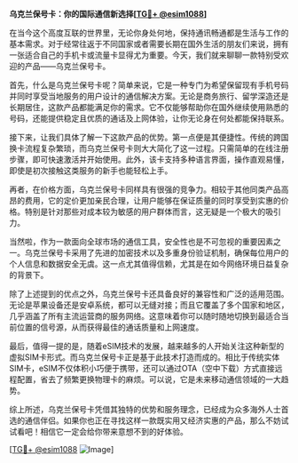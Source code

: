 **乌克兰保号卡：你的国际通信新选择[[TG💪+ @esim1088](https://t.me/s/esim1088)]**

在当今这个高度互联的世界里，无论你身处何地，保持通讯畅通都是生活与工作的基本需求。对于经常往返于不同国家或者需要长期在国外生活的朋友们来说，拥有一张适合自己的手机卡或流量卡显得尤为重要。今天，我们就来聊聊一款特别受欢迎的产品——乌克兰保号卡。

首先，什么是乌克兰保号卡呢？简单来说，它是一种专门为希望保留现有手机号码并同时享受当地服务的用户设计的通信解决方案。无论是商务旅行、留学深造还是长期居住，这款产品都能满足你的需求。它不仅能够帮助你在国外继续使用熟悉的号码，还能提供稳定且优质的通话及上网体验，让你无论身在何处都能保持联系。

接下来，让我们具体了解一下这款产品的优势。第一点便是其便捷性。传统的跨国换卡流程复杂繁琐，而乌克兰保号卡则大大简化了这一过程。只需简单的在线注册步骤，即可快速激活并开始使用。此外，该卡支持多种语言界面，操作直观易懂，即使是初次接触这类服务的新手也能轻松上手。

再者，在价格方面，乌克兰保号卡同样具有很强的竞争力。相较于其他同类产品高昂的费用，它的定价更加亲民合理，让用户能够在保证质量的同时享受到实惠的价格。特别是针对那些对成本较为敏感的用户群体而言，这无疑是一个极大的吸引力。

当然啦，作为一款面向全球市场的通信工具，安全性也是不可忽视的重要因素之一。乌克兰保号卡采用了先进的加密技术以及多重身份验证机制，确保每位用户的个人信息和数据安全无虞。这一点尤其值得信赖，尤其是在如今网络环境日益复杂的背景下。

除了上述提到的优点之外，乌克兰保号卡还具备良好的兼容性和广泛的适用范围。无论是苹果设备还是安卓系统，都可以无缝对接；而且它覆盖了多个国家和地区，几乎涵盖了所有主流运营商的服务网络。这意味着你可以随时随地切换到最适合当前位置的信号源，从而获得最佳的通话质量和上网速度。

最后，值得一提的是，随着eSIM技术的发展，越来越多的人开始关注这种新型的虚拟SIM卡形式。而乌克兰保号卡正是基于此技术打造而成的。相比于传统实体SIM卡，eSIM不仅体积小巧便于携带，还可以通过OTA（空中下载）方式直接远程配置，省去了频繁更换物理卡的麻烦。可以说，它是未来移动通信领域的一大趋势。

综上所述，乌克兰保号卡凭借其独特的优势和服务理念，已经成为众多海外人士首选的通信伴侣。如果你也正在寻找这样一款既实用又经济实惠的产品，那么不妨试试看吧！相信它一定会给你带来意想不到的好体验。

[[TG💪+ @esim1088](https://t.me/s/esim1088) ![Image](https://i.postimg.cc/4NQfJmqS/Snipaste-2025-05-13-00-14-12.png)]
